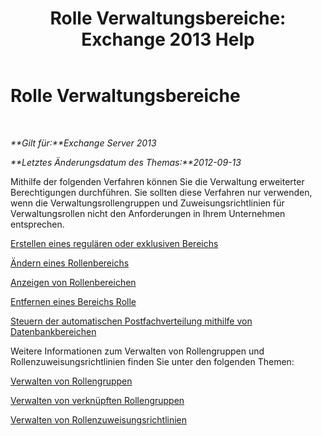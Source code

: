 ﻿---
title: 'Rolle Verwaltungsbereiche: Exchange 2013 Help'
TOCTitle: Rolle Verwaltungsbereiche
ms:assetid: f8f5b205-dd47-4fc3-8322-3fa115ae475a
ms:mtpsurl: https://technet.microsoft.com/de-de/library/Dd351270(v=EXCHG.150)
ms:contentKeyID: 50477102
ms.date: 05/22/2018
mtps_version: v=EXCHG.150
ms.translationtype: MT
---

# Rolle Verwaltungsbereiche

 

_**Gilt für:**Exchange Server 2013_

_**Letztes Änderungsdatum des Themas:**2012-09-13_

Mithilfe der folgenden Verfahren können Sie die Verwaltung erweiterter Berechtigungen durchführen. Sie sollten diese Verfahren nur verwenden, wenn die Verwaltungsrollengruppen und Zuweisungsrichtlinien für Verwaltungsrollen nicht den Anforderungen in Ihrem Unternehmen entsprechen.

[Erstellen eines regulären oder exklusiven Bereichs](create-a-regular-or-exclusive-scope-exchange-2013-help.md)

[Ändern eines Rollenbereichs](change-a-role-scope-exchange-2013-help.md)

[Anzeigen von Rollenbereichen](view-role-scopes-exchange-2013-help.md)

[Entfernen eines Bereichs Rolle](remove-a-role-scope-exchange-2013-help.md)

[Steuern der automatischen Postfachverteilung mithilfe von Datenbankbereichen](control-automatic-mailbox-distribution-using-database-scopes-exchange-2013-help.md)

Weitere Informationen zum Verwalten von Rollengruppen und Rollenzuweisungsrichtlinien finden Sie unter den folgenden Themen:

[Verwalten von Rollengruppen](manage-role-groups-exchange-2013-help.md)

[Verwalten von verknüpften Rollengruppen](manage-linked-role-groups-exchange-2013-help.md)

[Verwalten von Rollenzuweisungsrichtlinien](manage-role-assignment-policies-exchange-2013-help.md)


